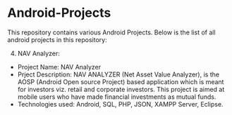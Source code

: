 # Android-Projects

This repository contains various Android Projects. Below is the list of all android projects in this repository:

4. NAV Analyzer:
  - Project Name: NAV Analyzer
  - Prject Description: NAV ANALYZER (Net Asset Value Analyzer), is the AOSP (Android Open source Project) based application which is meant for investors viz. retail and corporate investors. This project is aimed at mobile users who have made financial investments as mutual funds.
  - Technologies used: Android, SQL, PHP, JSON, XAMPP Server, Eclipse.
